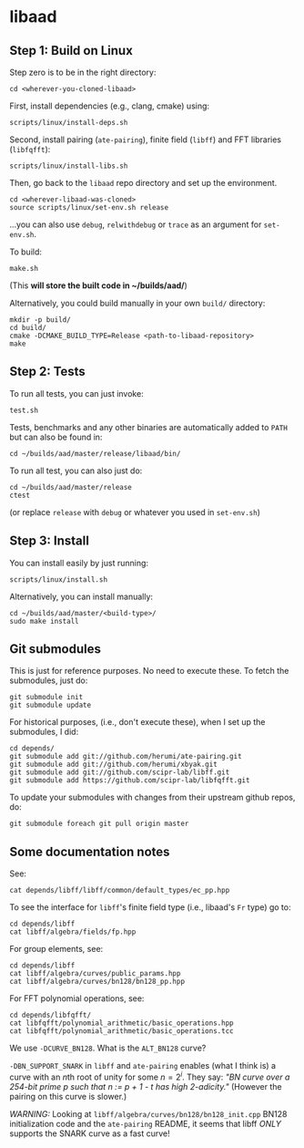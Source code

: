 # libaad

## Step 1: Build on Linux

Step zero is to be in the right directory:
    
    cd <wherever-you-cloned-libaad>

First, install dependencies (e.g., clang, cmake) using:

    scripts/linux/install-deps.sh

Second, install pairing (`ate-pairing`), finite field (`libff`) and FFT libraries (`libfqfft`):

    scripts/linux/install-libs.sh

Then, go back to the `libaad` repo directory and set up the environment. 
    
    cd <wherever-libaad-was-cloned>
    source scripts/linux/set-env.sh release

...you can also use `debug`, `relwithdebug` or `trace` as an argument for `set-env.sh`.

To build:

    make.sh

(This **will store the built code in ~/builds/aad/**)

Alternatively, you could build manually in your own `build/` directory:

    mkdir -p build/
    cd build/
    cmake -DCMAKE_BUILD_TYPE=Release <path-to-libaad-repository>
    make

## Step 2: Tests

To run all tests, you can just invoke:
    
    test.sh

Tests, benchmarks and any other binaries are automatically added to `PATH` but can also be found in:

    cd ~/builds/aad/master/release/libaad/bin/

To run all test, you can also just do:
    
    cd ~/builds/aad/master/release
    ctest

(or replace `release` with `debug` or whatever you used in `set-env.sh`)

## Step 3: Install

You can install easily by just running:

    scripts/linux/install.sh

Alternatively, you can install manually:

    cd ~/builds/aad/master/<build-type>/
    sudo make install

## Git submodules

This is just for reference purposes. 
No need to execute these.
To fetch the submodules, just do:

    git submodule init
    git submodule update

For historical purposes, (i.e., don't execute these), when I set up the submodules, I did:
    
    cd depends/
    git submodule add git://github.com/herumi/ate-pairing.git
    git submodule add git://github.com/herumi/xbyak.git
    git submodule add git://github.com/scipr-lab/libff.git
    git submodule add https://github.com/scipr-lab/libfqfft.git

To update your submodules with changes from their upstream github repos, do:

    git submodule foreach git pull origin master

## Some documentation notes

See:

    cat depends/libff/libff/common/default_types/ec_pp.hpp

To see the interface for `libff`'s finite field type (i.e., libaad's `Fr` type) go to:

    cd depends/libff
    cat libff/algebra/fields/fp.hpp

For group elements, see:
    
    cd depends/libff
    cat libff/algebra/curves/public_params.hpp
    cat libff/algebra/curves/bn128/bn128_pp.hpp

For FFT polynomial operations, see:

    cd depends/libfqfft/
    cat libfqfft/polynomial_arithmetic/basic_operations.hpp
    cat libfqfft/polynomial_arithmetic/basic_operations.tcc

We use `-DCURVE_BN128`.
What is the `ALT_BN128` curve?

`-DBN_SUPPORT_SNARK` in `libff` and `ate-pairing` enables (what I think is) a curve with an $n$th root of unity for some $n = 2^i$. They say: _"BN curve over a 254-bit prime p such that n := p + 1 - t has high 2-adicity."_ (However the pairing on this curve is slower.)

_WARNING:_ Looking at `libff/algebra/curves/bn128/bn128_init.cpp` BN128 initialization code and the `ate-pairing` README, it seems that libff _ONLY_ supports the SNARK curve as a fast curve!

